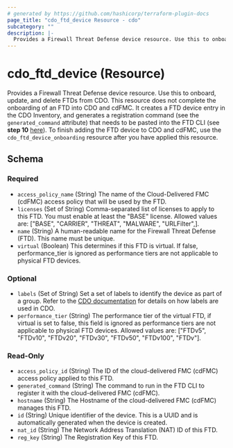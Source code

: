 ```yaml
---
# generated by https://github.com/hashicorp/terraform-plugin-docs
page_title: "cdo_ftd_device Resource - cdo"
subcategory: ""
description: |-
  Provides a Firewall Threat Defense device resource. Use this to onboard, update, and delete FTDs from CDO. This resource does not complete the onboarding of an FTD into CDO and cdFMC. It creates a FTD device entry in the CDO Inventory, and generates a registration command (see the generated_command attribute) that needs to be pasted into the FTD CLI (see step 10 here https://docs.defenseorchestrator.com/c_onboard-an-ftd.html#!t-onboard-an-ftd-device-with-regkey.html). To finish adding the FTD device to CDO and cdFMC, use the cdo_ftd_device_onboarding resource after you have applied this resource.
---
```


# cdo_ftd_device (Resource)

Provides a Firewall Threat Defense device resource. Use this to onboard, update, and delete FTDs from CDO. This resource does not complete the onboarding of an FTD into CDO and cdFMC. It creates a FTD device entry in the CDO Inventory, and generates a registration command (see the `generated_command` attribute) that needs to be pasted into the FTD CLI (see **step 10** [here](https://docs.defenseorchestrator.com/c_onboard-an-ftd.html#!t-onboard-an-ftd-device-with-regkey.html)). To finish adding the FTD device to CDO and cdFMC, use the `cdo_ftd_device_onboarding` resource after you have applied this resource.



<!-- schema generated by tfplugindocs -->
## Schema

### Required

- `access_policy_name` (String) The name of the Cloud-Delivered FMC (cdFMC) access policy that will be used by the FTD.
- `licenses` (Set of String) Comma-separated list of licenses to apply to this FTD. You must enable at least the "BASE" license. Allowed values are: ["BASE", "CARRIER", "THREAT", "MALWARE", "URLFilter",].
- `name` (String) A human-readable name for the Firewall Threat Defense (FTD). This name must be unique.
- `virtual` (Boolean) This determines if this FTD is virtual. If false, performance_tier is ignored as performance tiers are not applicable to physical FTD devices.

### Optional

- `labels` (Set of String) Set a set of labels to identify the device as part of a group. Refer to the [CDO documentation](https://docs.defenseorchestrator.com/t-applying-labels-to-devices-and-objects.html#!c-labels-and-filtering.html) for details on how labels are used in CDO.
- `performance_tier` (String) The performance tier of the virtual FTD, if virtual is set to false, this field is ignored as performance tiers are not applicable to physical FTD devices. Allowed values are: ["FTDv5", "FTDv10", "FTDv20", "FTDv30", "FTDv50", "FTDv100", "FTDv"].

### Read-Only

- `access_policy_id` (String) The ID of the cloud-delivered FMC (cdFMC) access policy applied to this FTD.
- `generated_command` (String) The command to run in the FTD CLI to register it with the cloud-delivered FMC (cdFMC).
- `hostname` (String) The Hostname of the cloud-delivered FMC (cdFMC) manages this FTD.
- `id` (String) Unique identifier of the device. This is a UUID and is automatically generated when the device is created.
- `nat_id` (String) The Network Address Translation (NAT) ID of this FTD.
- `reg_key` (String) The Registration Key of this FTD.
